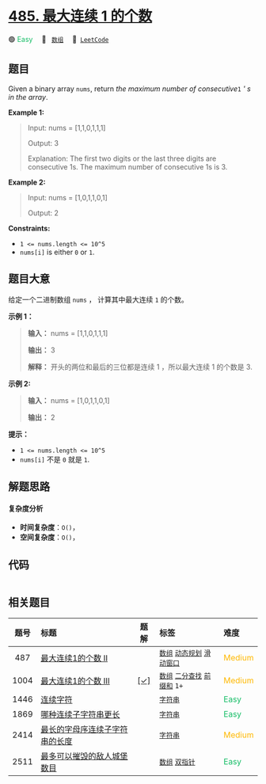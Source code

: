# [485. 最大连续 1 的个数](https://leetcode.com/problems/max-consecutive-ones)

🟢 <font color=#15bd66>Easy</font>&emsp; 🔖&ensp; [`数组`](/tag/array.md)&emsp; 🔗&ensp;[`LeetCode`](https://leetcode.com/problems/max-consecutive-ones)

## 题目

Given a binary array `nums`, return _the maximum number of consecutive_`1` _'
s in the array_.



**Example 1:**

> Input: nums = [1,1,0,1,1,1]
> 
> Output: 3
> 
> Explanation: The first two digits or the last three digits are consecutive 1s. The maximum number of consecutive 1s is 3.

**Example 2:**

> Input: nums = [1,0,1,1,0,1]
> 
> Output: 2

**Constraints:**

  * `1 <= nums.length <= 10^5`
  * `nums[i]` is either `0` or `1`.


## 题目大意

给定一个二进制数组 `nums` ， 计算其中最大连续 `1` 的个数。



**示例 1：**

> 
> 
> 
> 
> 
> **输入：** nums = [1,1,0,1,1,1]
> 
> **输出：** 3
> 
> **解释：** 开头的两位和最后的三位都是连续 1 ，所以最大连续 1 的个数是 3.
> 
> 

**示例 2:**

> 
> 
> 
> 
> 
> **输入：** nums = [1,0,1,1,0,1]
> 
> **输出：** 2
> 
> 



**提示：**

  * `1 <= nums.length <= 10^5`
  * `nums[i]` 不是 `0` 就是 `1`.


## 解题思路

#### 复杂度分析

- **时间复杂度**：`O()`，
- **空间复杂度**：`O()`，

## 代码

```javascript

```

## 相关题目

<!-- prettier-ignore -->
| 题号 | 标题 | 题解 | 标签 | 难度 |
| :------: | :------ | :------: | :------ | :------ |
| 487 | [最大连续1的个数 II](https://leetcode.com/problems/max-consecutive-ones-ii) |  |  [`数组`](/tag/array.md) [`动态规划`](/tag/dynamic-programming.md) [`滑动窗口`](/tag/sliding-window.md) | <font color=#ffb800>Medium</font> |
| 1004 | [最大连续1的个数 III](https://leetcode.com/problems/max-consecutive-ones-iii) | [[✓]](/problem/1004.md) |  [`数组`](/tag/array.md) [`二分查找`](/tag/binary-search.md) [`前缀和`](/tag/prefix-sum.md) `1+` | <font color=#ffb800>Medium</font> |
| 1446 | [连续字符](https://leetcode.com/problems/consecutive-characters) |  |  [`字符串`](/tag/string.md) | <font color=#15bd66>Easy</font> |
| 1869 | [哪种连续子字符串更长](https://leetcode.com/problems/longer-contiguous-segments-of-ones-than-zeros) |  |  [`字符串`](/tag/string.md) | <font color=#15bd66>Easy</font> |
| 2414 | [最长的字母序连续子字符串的长度](https://leetcode.com/problems/length-of-the-longest-alphabetical-continuous-substring) |  |  [`字符串`](/tag/string.md) | <font color=#ffb800>Medium</font> |
| 2511 | [最多可以摧毁的敌人城堡数目](https://leetcode.com/problems/maximum-enemy-forts-that-can-be-captured) |  |  [`数组`](/tag/array.md) [`双指针`](/tag/two-pointers.md) | <font color=#15bd66>Easy</font> |
